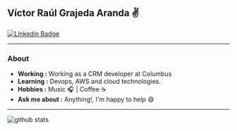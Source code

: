 ## Víctor Raúl Grajeda Aranda :v:
[![Linkedin Badge](https://img.shields.io/badge/LinkedIn-0077B5?style=for-the-badge&logo=linkedin&logoColor=white)](https://www.linkedin.com/in/vgrajanda/)

---------------------------------------------------------------------------------------------------------------------------------------------------------------------------------
### About
-  **Working :** Working as a CRM developer at Columbus
-  **Learning :** Devops, AWS and cloud technologies.
-  **Hobbies :** Music :headphones: | Coffee :coffee:
-  **Ask me about :** Anything!, I'm happy to help :smile:

---------------------------------------------------------------------------------------------------------------------------------------------------------------------------------

![github stats](https://github-readme-stats.vercel.app/api?username=vgrajanda&show_icons=true)
